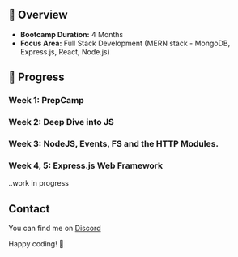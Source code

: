 ## 📖 Overview
- **Bootcamp Duration:** 4 Months
- **Focus Area:** Full Stack Development (MERN stack - MongoDB, Express.js, React, Node.js)

## 🚀 Progress

### Week 1: PrepCamp
### Week 2: Deep Dive into **JS**
### Week 3: **NodeJS**, Events, FS and the HTTP Modules.
### Week 4, 5: **Express.js** Web Framework
..work in progress

## Contact
You can find me on [Discord](https://discord.gg/yJQ6c8cgGD)

Happy coding! 🚀
